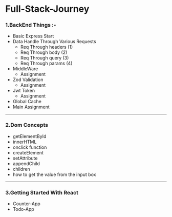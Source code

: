 # Full-Stack-Journey
### 1.BackEnd Things :-
- Basic Express Start
- Data Handle Through Various Requests
    - Req Through headers (1)
    - Req Through body (2)
    - Req Through query (3)
    - Req Through params (4)
- MiddleWare
    - Assignment
- Zod Validation
    - Assignment
- Jwt Token
    - Assignment
- Global Cache
- Main Assignment
***
### 2.Dom Concepts
- getElementById
- innerHTML
- onclick function
- createElement
- setAttribute
- appendChild
- children
- how to get the value from the input box
***
### 3.Getting Started With React
- Counter-App
- Todo-App